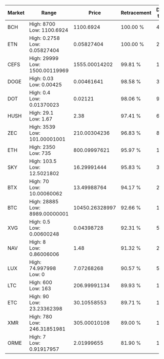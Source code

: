 | Market | Range | Price| Retracement | Doubles to 50% |
| --- | --- | --- | --- | --- |
| BCH | High: 8700<br />Low: 1100.6924 | 1100.6924 | 100.00 % | 4.45 |
| ETN | High: 0.2758<br />Low: 0.05827404 | 0.05827404 | 100.00 % | 2.87 |
| CEFS | High: 29999<br />Low: 1500.00119969 | 1555.00014202 | 99.81 % | 10.13 |
| DOGE | High: 0.03<br />Low: 0.00425 | 0.00461641 | 98.58 % | 3.71 |
| DOT | High: 0.4<br />Low: 0.01370023 | 0.02121 | 98.06 % | 9.75 |
| HUSH | High: 29.1<br />Low: 1.67 | 2.38 | 97.41 % | 6.46 |
| ZEC | High: 3539<br />Low: 101.00001001 | 210.00304236 | 96.83 % | 8.67 |
| ETH | High: 2350<br />Low: 735 | 800.09997621 | 95.97 % | 1.93 |
| SKY | High: 103.5<br />Low: 12.5021802 | 16.29991444 | 95.83 % | 3.56 |
| BTX | High: 70<br />Low: 10.00060062 | 13.49988764 | 94.17 % | 2.96 |
| BTC | High: 28885<br />Low: 8989.00000001 | 10450.26328997 | 92.66 % | 1.81 |
| XVG | High: 0.5<br />Low: 0.00600248 | 0.04398728 | 92.31 % | 5.75 |
| NAV | High: 8<br />Low: 0.86006006 | 1.48 | 91.32 % | 2.99 |
| LUX | High: 74.997998<br />Low: 0 | 7.07268268 | 90.57 % | 5.30 |
| LTC | High: 600<br />Low: 163 | 206.99991134 | 89.93 % | 1.84 |
| ETC | High: 90<br />Low: 23.23362398 | 30.10558553 | 89.71 % | 1.88 |
| XMR | High: 780<br />Low: 246.31851981 | 305.00010108 | 89.00 % | 1.68 |
| ORME | High: 7<br />Low: 0.91917957 | 2.01999655 | 81.90 % | 1.96 |
